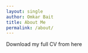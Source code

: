```yaml
---
layout: single
author: Omkar Bait
title: About Me
permalink: /about/
---
```

Download my full CV from here

